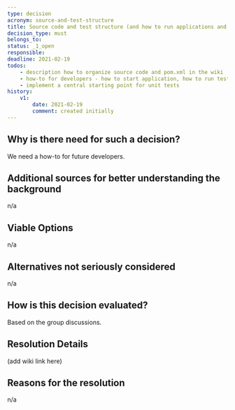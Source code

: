 ```yaml
---
type: decision
acronym: source-and-test-structure
title: Source code and test structure (and how to run applications and tests)
decision_type: must
belongs_to: 
status: _1_open
responsible: 
deadline: 2021-02-19
todos: 
    - description how to organize source code and pom.xml in the wiki
    - how-to for developers - how to start application, how to run tests
    - implement a central starting point for unit tests
history:
    v1:
        date: 2021-02-19
        comment: created initially
---
```


## Why is there need for such a decision?

We need a how-to for future developers. 

## Additional sources for better understanding the background

n/a

## Viable Options

n/a

## Alternatives not seriously considered

n/a

## How is this decision evaluated?

Based on the group discussions.

 
## Resolution Details

(add wiki link here)

## Reasons for the resolution

n/a
